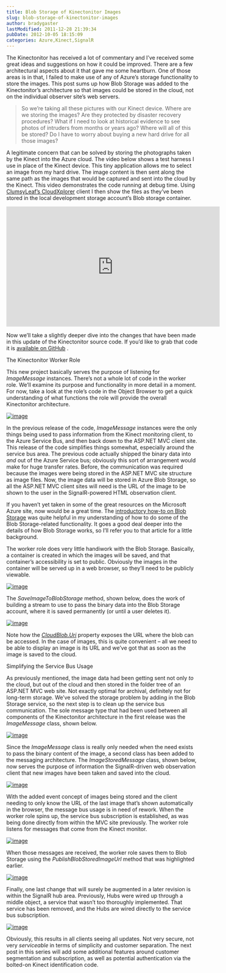 ```yaml
---
title: Blob Storage of Kinectonitor Images
slug: blob-storage-of-kinectonitor-images
author: bradygaster
lastModified: 2011-12-28 21:39:34
pubDate: 2012-10-05 18:15:09
categories: Azure,Kinect,SignalR
---
```


<p>The Kinectonitor has received a lot of commentary and I&#x2019;ve received some great ideas and suggestions on how it could be improved. There are a few architectural aspects about it that gave me some heartburn. One of those areas is in that, I failed to make
  use of any of Azure&#x2019;s storage functionality to store the images. This post sums up how Blob Storage was added to the Kinectonitor&#x2019;s architecture so that images could be stored in the cloud, not on the individual observer site&#x2019;s web servers. </p>
<blockquote>
  <p>
    So we&#x2019;re taking all these pictures with our Kinect device. Where are we storing the images? Are they protected by disaster recovery procedures? What if I need to look at historical evidence to see photos of intruders from months or years ago? Where
      will all of this be stored? Do I have to worry about buying a new hard drive for all those images?
  </p>
</blockquote>
<p>A legitimate concern that can be solved by storing the photographs taken by the Kinect into the Azure cloud. The video below shows a test harness I use in place of the Kinect device. This tiny application allows me to select an image from my hard drive.
  The image content is then sent along the same path as the images that would be captured and sent into the cloud by the Kinect. This video demonstrates the code running at debug time. Using
  <a href="http://clumsyleaf.com/products/cloudxplorer">ClumsyLeaf&#x2019;s CloudXplorer</a>  client I then show the files as they&#x2019;ve been stored in the local development storage account&#x2019;s Blob storage container. </p>
<iframe height="315" src="http://www.youtube.com/embed/XYwdbn0D5Fk" frameborder="0" width="560" allowfullscreen></iframe>
<p>Now we&#x2019;ll take a slightly deeper dive into the changes that have been made in this update of the Kinectonitor source code. If you&#x2019;d like to grab that code it is
  <a title="The Kinectonitor Source on GitHub" href="https://github.com/bradygaster/Kinectonitor">available on GitHub</a> .</p>
The Kinectonitor Worker Role
<p>This new project basically serves the purpose of listening for <em>ImageMessage</em>  instances. There&#x2019;s not a whole lot of code in the worker role. We&#x2019;ll examine its purpose and functionality in more detail in a moment. For now, take a look at the role&#x2019;s
  code in the Object Browser to get a quick understanding of what functions the role will provide the overall Kinectonitor architecture. </p>
<p>
  <a href="/Media/Default/Windows-Live-Writer/Improving-the-Kinectonitor-using-Blob-St_D1B1/image_4.png">
    <img alt="image" src="media/image_thumb_1.png">
  </a> 
</p>
<p>In the previous release of the code, <em>ImageMessage </em> instances were the only things being used to pass information from the Kinect monitoring client, to the Azure Service Bus, and then back down to the ASP.NET MVC client site. This release of the
  code simplifies things somewhat, especially around the service bus area. The previous code actually shipped the binary data into <em>and </em> out of the Azure Service bus; obviously this sort of arrangement would make for huge transfer rates. Before,
  the communication was required because the images were being stored in the ASP.NET MVC site structure as image files. Now, the image data will be stored in Azure Blob Storage, so all the ASP.NET MVC client sites will need is the URL of the image to
  be shown to the user in the SignalR-powered HTML observation client. </p>
<p>If you haven&#x2019;t yet taken in some of the great resources on the Microsoft Azure site, now would be a great time. The
  <a title="How to use the Blob Storage Service" href="http://www.windowsazure.com/en-us/develop/net/how-to-guides/blob-storage/">introductory how-to on Blob Storage</a>  was quite helpful in my understanding of how to do some of the Blob Storage-related functionality. It goes a good deal deeper into the details of how Blob Storage works, so I&#x2019;ll refer you to that article for a
  little background.</p>
<p>The worker role does very little handiwork with the Blob Storage. Basically, a container is created in which the images will be saved, and that container&#x2019;s accessibility is set to public. Obviously the images in the container will be served up in a web
  browser, so they&#x2019;ll need to be publicly viewable. </p>
<p>
  <a href="/Media/Default/Windows-Live-Writer/Improving-the-Kinectonitor-using-Blob-St_D1B1/image_6.png">
    <img alt="image" src="media/image_thumb_2.png">
  </a> 
</p>
<p>The <em>SaveImageToBlobStorage</em>  method, shown below, does the work of building a stream to use to pass the binary data into the Blob Storage account, where it is saved permanently (or until a user deletes it). </p>
<p>
  <a href="/Media/Default/Windows-Live-Writer/Improving-the-Kinectonitor-using-Blob-St_D1B1/image_8.png">
    <img alt="image" src="media/image_thumb_3.png">
  </a> 
</p>
<p>Note how the <em><a title="MSDN Documentation on the CloudBlob.Uri Property" href="http://msdn.microsoft.com/en-us/library/windowsazure/microsoft.windowsazure.storageclient.cloudblob.uri.aspx">CloudBlob.Uri</a>  </em> property exposes the
  URL where the blob can be accessed. In the case of images, this is quite convenient &#x2013; all we need to be able to display an image is its URL and we&#x2019;ve got that as soon as the image is saved to the cloud. </p>
Simplifying the Service Bus Usage
<p>As previously mentioned, the image data had been getting sent not only <em>to </em> the cloud, but out of the cloud and then stored in the folder tree of an ASP.NET MVC web site. Not exactly optimal for archival, definitely not for long-term storage. We&#x2019;ve
  solved the storage problem by adding in the Blob Storage service, so the next step is to clean up the service bus communication. The sole message type that had been used between all components of the Kinectonitor architecture in the first release was
  the <em>ImageMessage </em> class, shown below. </p>
<p>
  <a href="/Media/Default/Windows-Live-Writer/Improving-the-Kinectonitor-using-Blob-St_D1B1/image_10.png">
    <img alt="image" src="media/image_thumb_4.png">
  </a> 
</p>
<p>Since the <em>ImageMessage</em>  class is really only needed when the need exists to pass the binary content of the image, a second class has been added to the messaging architecture. The <em>ImageStoredMessage</em>  class, shown below, now serves the purpose
  of information the SignalR-driven web observation client that new images have been taken and saved into the cloud. </p>
<p>
  <a href="/Media/Default/Windows-Live-Writer/Improving-the-Kinectonitor-using-Blob-St_D1B1/image_12.png">
    <img alt="image" src="media/image_thumb_5.png">
  </a> 
</p>
<p>With the added event concept of images being stored and the client needing to only know the URL of the last image that&#x2019;s shown automatically in the browser, the message bus usage is in need of rework. When the worker role spins up, the service bus subscription
  is established, as was being done directly from within the MVC site previously. The worker role listens for messages that come from the Kinect monitor.</p>
<p>
  <a href="/Media/Default/Windows-Live-Writer/Improving-the-Kinectonitor-using-Blob-St_D1B1/image_14.png">
    <img alt="image" src="media/image_thumb_6.png">
  </a> 
</p>
<p>When those messages are received, the worker role saves them to Blob Storage using the <em>PublishBlobStoredImageUrl</em>  method that was highlighted earlier. </p>
<p>
  <a href="/Media/Default/Windows-Live-Writer/Improving-the-Kinectonitor-using-Blob-St_D1B1/image_16.png">
    <img alt="image" src="media/image_thumb_7.png">
  </a> 
</p>
<p>Finally, one last change that will surely be augmented in a later revision is within the SignalR hub area. Previously, Hubs were wired up through a middle object, a service that wasn&#x2019;t too thoroughly implemented. That service has been removed, and the
  Hubs are wired directly to the service bus subscription. </p>
<p>
  <a href="/Media/Default/Windows-Live-Writer/Improving-the-Kinectonitor-using-Blob-St_D1B1/image_18.png">
    <img alt="image" src="media/image_thumb_8.png">
  </a> 
</p>
<p>Obviously, this results in all clients seeing all updates. Not very secure, not very <em>serviceable </em> in terms of simplicity and customer separation. The next post in this series will add some additional features around customer segmentation and subscription,
  as well as potential authentication via the bolted-on Kinect identification code. </p>

